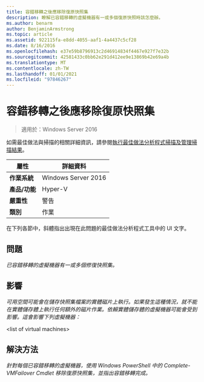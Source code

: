 ```yaml
---
title: 容錯移轉之後應移除復原快照集
description: 瞭解已容錯移轉的虛擬機器有一或多個復原快照時該怎麼辦。
ms.author: benarm
author: BenjaminArmstrong
ms.topic: article
ms.assetid: 922115fa-e8dd-4055-aaf1-4a4437c5cf28
ms.date: 8/16/2016
ms.openlocfilehash: e37e59b8796913c2d46914834f4467e927f7e32b
ms.sourcegitcommit: 42581433c0bb62e291d412ee9e13869b42e69a4b
ms.translationtype: MT
ms.contentlocale: zh-TW
ms.lasthandoff: 01/01/2021
ms.locfileid: "97846267"
---
```

# <a name="recovery-snapshots-should-be-removed-after-failover"></a>容錯移轉之後應移除復原快照集

>適用於：Windows Server 2016

如需最佳做法與掃描的相關詳細資訊，請參閱[執行最佳做法分析程式掃描及管理掃描結果](https://go.microsoft.com/fwlink/p/?LinkID=223177)。

|屬性|詳細資料|
|-|-|
|**作業系統**|Windows Server 2016|
|**產品/功能**|Hyper-V|
|**嚴重性**|警告|
|**類別**|作業|

在下列各節中，斜體指出出現在此問題的最佳做法分析程式工具中的 UI 文字。

## <a name="issue"></a>**問題**
*已容錯移轉的虛擬機器有一或多個修復快照集。*

## <a name="impact"></a>**影響**
*可用空間可能會在儲存快照集檔案的實體磁片上執行。如果發生這種情況，就不能在實體儲存體上執行任何額外的磁片作業。依賴實體儲存體的虛擬機器可能會受到影響。這會影響下列虛擬機器：*

\<list of virtual machines>

## <a name="resolution"></a>**解決方法**
*針對每個已容錯移轉的虛擬機器，使用 Windows PowerShell 中的 Complete-VMFailover Cmdlet 移除復原快照集，並指出容錯移轉完成。*



